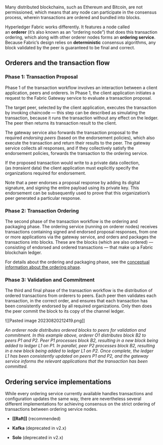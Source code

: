 Many distributed blockchains, such as Ethereum and Bitcoin, are not permissioned, which means that any node can participate in the consensus process, wherein transactions are ordered and bundled into blocks.

Hyperledger Fabric works differently. It features a node called an **orderer** (it’s also known as an “ordering node”) that does this transaction ordering, which along with other orderer nodes forms an **ordering service**. Because Fabric’s design relies on **deterministic** consensus algorithms, any block validated by the peer is guaranteed to be final and correct.

## Orderers and the transaction flow

### Phase 1: Transaction Proposal

Phase 1 of the transaction workflow involves an interaction between a client application, peers and orderers. In Phase 1, the client application initiates a request to the Fabric Gateway service to evaluate a transaction proposal.

The target peer, selected by the client application, executes the transaction by invoking chaincode — this step can be described as simulating the transaction, because it runs the transaction without any effect on the ledger. The peer then returns its transaction result to the client.

The gateway service also forwards the transaction proposal to the required _endorsing peers_ (based on the endorsement policies), which also execute the transaction and return their results to the peer. The gateway service collects all responses, and if they collectively satisfy the endorsement policies, forwards the transaction to the ordering service.

If the proposed transaction would write to a private data collection, (as _transient_ data) the client application must explicitly specify the organizations required for endorsement.

Note that a peer endorses a proposal response by adding its digital signature, and signing the entire payload using its private key. This endorsement can be subsequently used to prove that this organization’s peer generated a particular response.

### Phase 2: Transaction Ordering

The second phase of the transaction workflow is the ordering and packaging phase. The ordering service (running on orderer nodes) receives transactions containing signed and endorsed proposal responses, from one or more applications via the gateway service, and orders and packages the transactions into blocks. These are the blocks (which are also ordered) — consisting of endorsed and ordered transactions — that make up a Fabric blockchain ledger.

For details about the ordering and packaging phase, see the [conceptual information about the ordering phase](https://hyperledger-fabric.readthedocs.io/en/release-2.5/orderer/ordering_service.html#phase-two-ordering-and-packaging-transactions-into-blocks).

### Phase 3: Validation and Commitment

The third and final phase of the transaction workflow is the distribution of ordered transactions from orderers to peers. Each peer then validates each transaction, in the correct order, and ensures that each transaction has been consistently endorsed by all required organizations. Only then does the peer commit the block to its copy of the channel ledger.

![[Pasted image 20230820212419.png]]

_An orderer node distributes ordered blocks to peers for validation and commitment. In this example above, orderer O1 distributes block B2 to peers P1 and P2. Peer P1 processes block B2, resulting in a new block being added to ledger L1 on P1. In parallel, peer P2 processes block B2, resulting in a new block being added to ledger L1 on P2. Once complete, the ledger L1 has been consistently updated on peers P1 and P2, and the gateway service informs the relevant applications that the transaction has been committed._


## Ordering service implementations

While every ordering service currently available handles transactions and configuration updates the same way, there are nevertheless several different implementations for achieving consensus on the strict ordering of transactions between ordering service nodes.

- **[[Raft]]** (recommended)

- **Kafka** (deprecated in v2.x)
   
- **Solo** (deprecated in v2.x)
